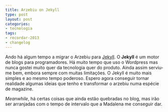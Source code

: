 ```yaml
---
title: Arzebiu on Jekyll
type: post
layout: post
categories:
- tecnologia
tags:
- recordar-2013
- changelog
---
```


Ando há algum tempo a migrar o Arzebiu para [Jekyll](http://jekyllrb.com). O **Jekyll** é um motor de blogs
para programadores. Há muito tempo que uso o Wordpress mas nunca gostei muito quer da tecnologia quer
do produto. Ainda assim serviu-me bem, embora sempre com muitas limitações. O Jekyll é muito mais simples e ao
mesmo tempo poderoso. Espero agora conseguir tornar realidade algumas ideias que tenho e transformar o
arzebiu numa espécie de magazine.

_Meanwhile_, há certas coisas que ainda estão quebradas no blog, mas irão ser arranjadas com o tempo de
intervalo que a Madalena me conseguir dar.
